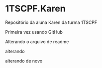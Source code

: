 # 1TSCPF.Karen
Repositório da aluna Karen da turma 1TSCPF

Primeira vez usando GitHub

Alterando o arquivo de readme

alterando

alterando de novo
